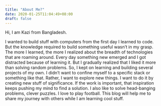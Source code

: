 ```yaml
---
title: "About Me?"
date: 2020-01-25T11:04:49+08:00
draft: false
---
```


Hi, I am Kazi from Bangladesh.

I wanted to build stuff with computers from the first day I learned to code. But the knowledge required to build something useful wasn’t in my grasp. The more I learned, the more I realized about the breadth of technologies that are roaming around. Every day something new emerged and I got distracted because of learning it. But I gradually realized that I liked it more than solving random problems. So, I kept on learning and building several projects of my own. I didn’t want to confine myself to a specific stack or something like that. Rather, I want to explore new things. I want to do it by creating new stuff of significance. If the work is important, that inspiration keeps pushing my mind to find a solution. I also like to solve head-banging problems, clever puzzles. I love to play football. This blog will help me to share my journey with others while I am learning cool stuff.
<!--more-->